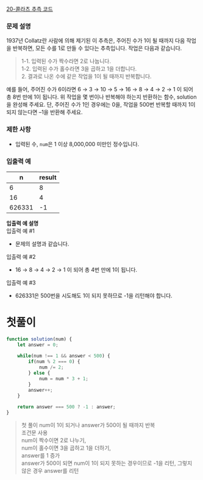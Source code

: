 [20-콜라츠 추측 코드](../codes/20콜라츠_추측.js)  

### 문제 설명
1937년 Collatz란 사람에 의해 제기된 이 추측은, 주어진 수가 1이 될 때까지 다음 작업을 반복하면, 모든 수를 1로 만들 수 있다는 추측입니다. 작업은 다음과 같습니다.  
> 1-1. 입력된 수가 짝수라면 2로 나눕니다.   
> 1-2. 입력된 수가 홀수라면 3을 곱하고 1을 더합니다.   
> 2. 결과로 나온 수에 같은 작업을 1이 될 때까지 반복합니다.

예를 들어, 주어진 수가 6이라면 6 → 3 → 10 → 5 → 16 → 8 → 4 → 2 → 1 이 되어 총 8번 만에 1이 됩니다. 위 작업을 몇 번이나 반복해야 하는지 반환하는 함수, solution을 완성해 주세요. 단, 주어진 수가 1인 경우에는 0을, 작업을 500번 반복할 때까지 1이 되지 않는다면 –1을 반환해 주세요.  

### 제한 사항  
- 입력된 수, `num`은 1 이상 8,000,000 미만인 정수입니다.  

### 입출력 예   
| n | result |  
| --- | --- |  
| 6 | 8 |  
| 16 | 4 |  
| 626331 | -1 |  

**입출력 예 설명**  
입출력 예 #1  
- 문제의 설명과 같습니다.  

입출력 예 #2  
- 16 → 8 → 4 → 2 → 1 이 되어 총 4번 만에 1이 됩니다.  

입출력 예 #3  
- 626331은 500번을 시도해도 1이 되지 못하므로 -1을 리턴해야 합니다.  

# 첫풀이 
```jsx
function solution(num) {
    let answer = 0;
    
    while(num !== 1 && answer < 500) {
        if(num % 2 === 0) {
            num /= 2;
        } else {
            num = num * 3 + 1;
        }
        answer++;
    }
    
    return answer === 500 ? -1 : answer;
}
```
> 첫 풀이 
>  num이 1이 되거나 answer가 500이 될 때까지 반복  
> 조건문 사용  
> num이 짝수이면 2로 나누기,  
> num이 홀수이면 3을 곱하고 1을 더하기,  
> answer를 1 증가  
> answer가 500이 되면 num이 1이 되지 못하는 경우이므로 -1을 리턴, 그렇지 않은 경우 answer를 리턴  

